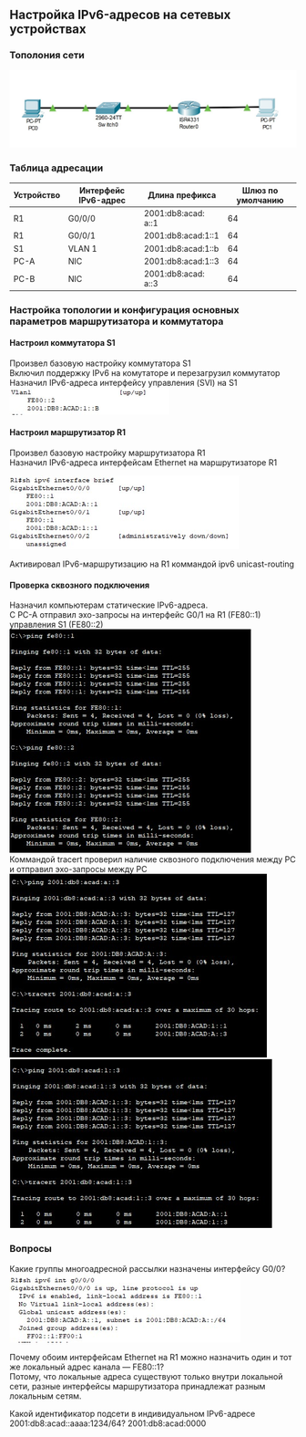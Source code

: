 ## Настройка IPv6-адресов на сетевых устройствах

### Тополония сети
![](https://github.com/permakov/otus/blob/main/lab4/schema.jpg)

### Таблица адресации

Устройство |	Интерфейс	IPv6-адрес |	Длина префикса |	Шлюз по умолчанию  
-----------|-----------------------|-----------------|-------------------
R1 |	G0/0/0 |	2001:db8:acad: a::1 |	64 |	—
R1 |	G0/0/1 |	 2001:db8:acad:1::1 | 	64 |	—
S1 |	VLAN 1 |	2001:db8:acad:1::b |	64 |	—
PC-A |	NIC |	2001:db8:acad:1::3 |	64 |	fe80::1
PC-B | 	NIC |	2001:db8:acad: a::3 |	64 |	fe80::1

### Настройка топологии и конфигурация основных параметров маршрутизатора и коммутатора  
#### Настроил коммутатора S1  
Произвел базовую настройку коммутатора S1  
Включил поддержку IPv6 на комутаторе и перезагрузил коммутатор
Назначил IPv6-адреса интерфейсу управления (SVI) на S1  
![](https://github.com/permakov/otus/blob/main/lab4/SVI_S1.jpg)  
  
#### Настроил маршрутизатор R1
Произвел базовую настройку маршрутизатора R1  
Назначил IPv6-адреса интерфейсам Ethernet на маршрутизаторе R1  

![](https://github.com/permakov/otus/blob/main/lab4/R1_interface.jpg)  
  
Активировал IPv6-маршрутизацию на R1 коммандой ipv6 unicast-routing
  
#### Проверка сквозного подключения
Назначил компьютерам статические IPv6-адреса.  
С PC-A отправил эхо-запросы на интерфейс G0/1 на R1 (FE80::1) управления S1 (FE80::2)  
![](https://github.com/permakov/otus/blob/main/lab4/Ping%20_S1_R1.jpg)  
Коммандой tracert проверил наличие сквозного подключения между PC и отправил эхо-запросы между PC  
![](https://github.com/permakov/otus/blob/main/lab4/Ping_A.jpg)  
![](https://github.com/permakov/otus/blob/main/lab4/Ping_B.jpg)  

### Вопросы
Какие группы многоадресной рассылки назначены интерфейсу G0/0?  
![](https://github.com/permakov/otus/blob/main/lab4/Group.jpg)  
  
Почему обоим интерфейсам Ethernet на R1 можно назначить один и тот же локальный адрес канала — FE80::1?  
Потому, что локальные адреса существуют только внутри локальной сети, разные интерфейсы маршрутизатора принадлежат разным локальным сетям.  
  
Какой идентификатор подсети в индивидуальном IPv6-адресе 2001:db8:acad::aaaa:1234/64?
2001:db8:acad:0000
